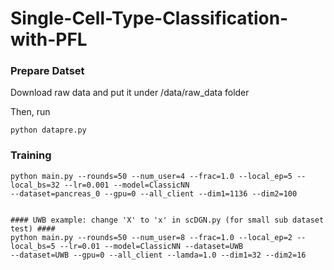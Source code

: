 # Single-Cell-Type-Classification-with-PFL

### Prepare Datset

Download raw data and put it under /data/raw_data folder

Then, run

```
python datapre.py
```

### Training 
```
python main.py --rounds=50 --num_user=4 --frac=1.0 --local_ep=5 --local_bs=32 --lr=0.001 --model=ClassicNN 
--dataset=pancreas_0 --gpu=0 --all_client --dim1=1136 --dim2=100
    
```

```
#### UWB example: change 'X' to 'x' in scDGN.py (for small sub dataset test) ####
python main.py --rounds=50 --num_user=8 --frac=1.0 --local_ep=2 --local_bs=5 --lr=0.01 --model=ClassicNN --dataset=UWB
--dataset=UWB --gpu=0 --all_client --lamda=1.0 --dim1=32 --dim2=16
```
